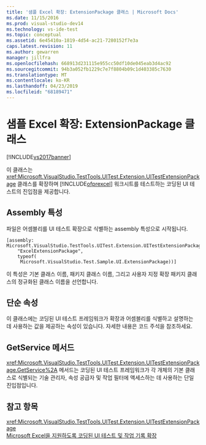 ```yaml
---
title: '샘플 Excel 확장: ExtensionPackage 클래스 | Microsoft Docs'
ms.date: 11/15/2016
ms.prod: visual-studio-dev14
ms.technology: vs-ide-test
ms.topic: conceptual
ms.assetid: 6e45410a-1819-4d54-ac21-7280152f7e3a
caps.latest.revision: 11
ms.author: gewarren
manager: jillfra
ms.openlocfilehash: 668913d231115e955cc50df10de045eab3d4ac92
ms.sourcegitcommit: 94b3a052fb1229c7e7f8804b09c1d403385c7630
ms.translationtype: MT
ms.contentlocale: ko-KR
ms.lasthandoff: 04/23/2019
ms.locfileid: "68189471"
---
```

# <a name="sample-excel-extension-extensionpackage-class"></a>샘플 Excel 확장: ExtensionPackage 클래스
[!INCLUDE[vs2017banner](../includes/vs2017banner.md)]

이 클래스는 <xref:Microsoft.VisualStudio.TestTools.UITest.Extension.UITestExtensionPackage> 클래스를 확장하며 [!INCLUDE[ofprexcel](../includes/ofprexcel-md.md)] 워크시트를 테스트하는 코딩된 UI 테스트의 진입점을 제공합니다.  
  
## <a name="assembly-attribute"></a>Assembly 특성  
 파일은 어셈블리를 UI 테스트 확장으로 식별하는 assembly 특성으로 시작됩니다.  
  
```  
[assembly: Microsoft.VisualStudio.TestTools.UITest.Extension.UITestExtensionPackage(  
    "ExcelExtensionPackage",  
    typeof(  
     Microsoft.VisualStudio.Test.Sample.UI.ExtensionPackage))]  
```  
  
 이 특성은 기본 클래스 이름, 패키지 클래스 이름, 그리고 사용자 지정 확장 패키지 클래스의 정규화된 클래스 이름을 선언합니다.  
  
## <a name="simple-properties"></a>단순 속성  
 이 클래스에는 코딩된 UI 테스트 프레임워크가 확장과 어셈블리를 식별하고 설명하는 데 사용하는 값을 제공하는 속성이 있습니다. 자세한 내용은 코드 주석을 참조하세요.  
  
## <a name="getservice-method"></a>GetService 메서드  
 <xref:Microsoft.VisualStudio.TestTools.UITest.Extension.UITestExtensionPackage.GetService%2A> 메서드는 코딩된 UI 테스트 프레임워크가 각 개체의 기본 클래스로 식별되는 기술 관리자, 속성 공급자 및 작업 필터에 액세스하는 데 사용하는 단일 진입점입니다.  
  
## <a name="see-also"></a>참고 항목  
 <xref:Microsoft.VisualStudio.TestTools.UITest.Extension.UITestExtensionPackage>   
 [Microsoft Excel을 지원하도록 코딩된 UI 테스트 및 작업 기록 확장](../test/extending-coded-ui-tests-and-action-recordings-to-support-microsoft-excel.md)
